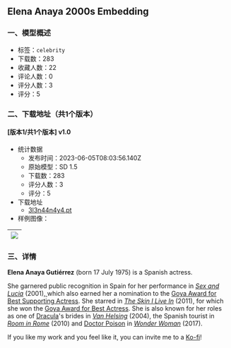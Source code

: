 ## Elena Anaya 2000s Embedding
### 一、模型概述

- 标签：`celebrity`
- 下载数：283
- 收藏人数：22
- 评论人数：0
- 评分人数：3
- 评分：5

### 二、下载地址（共1个版本）

#### [版本1/共1个版本] v1.0

- 统计数据
  - 发布时间：2023-06-05T08:03:56.140Z
  - 原始模型：SD 1.5
  - 下载数：283
  - 评分人数：3
  - 评分：5
- 下载地址
  - [3l3n44n4y4.pt](https://civitai.com/api/download/models/89622)
- 样例图像：

| <img src="https://image.civitai.com/xG1nkqKTMzGDvpLrqFT7WA/290b8fab-788b-42e8-a58f-043db099b2f5/width=450/1332523.jpeg" /> |
| ---- |


### 三、详情
<p><strong>Elena Anaya Gutiérrez</strong> (born 17 July 1975) is a Spanish actress.</p><p>She garnered public recognition in Spain for her performance in <a target="_blank" rel="ugc" href="https://en.wikipedia.org/wiki/Sex_and_Lucia"><em>Sex and Lucia</em></a> (2001),<a target="_blank" rel="ugc" href="https://en.wikipedia.org/wiki/Elena_Anaya#cite_note-1"> </a>which also earned her a nomination to the <a target="_blank" rel="ugc" href="https://en.wikipedia.org/wiki/Goya_Award_for_Best_Supporting_Actress">Goya Award for Best Supporting Actress</a>. She starred in <a target="_blank" rel="ugc" href="https://en.wikipedia.org/wiki/The_Skin_I_Live_In"><em>The Skin I Live In</em></a> (2011), for which she won the <a target="_blank" rel="ugc" href="https://en.wikipedia.org/wiki/Goya_Award_for_Best_Actress">Goya Award for Best Actress</a>. She is also known for her roles as one of <a target="_blank" rel="ugc" href="https://en.wikipedia.org/wiki/Count_Dracula">Dracula</a>'s brides in <a target="_blank" rel="ugc" href="https://en.wikipedia.org/wiki/Van_Helsing_(film)"><em>Van Helsing</em></a> (2004), the Spanish tourist in <a target="_blank" rel="ugc" href="https://en.wikipedia.org/wiki/Room_in_Rome"><em>Room in Rome</em></a> (2010) and <a target="_blank" rel="ugc" href="https://en.wikipedia.org/wiki/Doctor_Poison">Doctor Poison</a> in <a target="_blank" rel="ugc" href="https://en.wikipedia.org/wiki/Wonder_Woman_(2017_film)"><em>Wonder Woman</em></a> (2017).</p><p></p><p>If you like my work and you feel like it, you can invite me to a <a rel="ugc" href="ko-fi.com/sstylerdurden">Ko-fi</a>!</p>